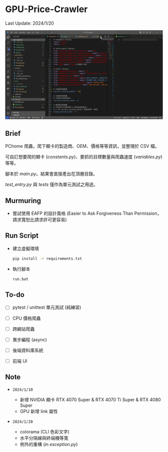 # GPU-Price-Crawler
Last Update: 2024/1/20

![crawler-short](package/tests/crawler-short.gif)

## Brief

PChome 爬蟲，爬下顯卡的製造商、OEM、價格等等資訊，並整理於 CSV 檔。

可自訂想要爬的顯卡 (*constants.py*)、要抓的目標數量與爬蟲速度 (*variables.py*) 等等。

腳本於 *main.py*。結果會直接產出在頂層目錄。

*test_entry.py* 與 *tests* 僅作為單元測試之用途。

## Murmuring

+ 嘗試使用 EAFP 的設計風格 (Easier to Ask Forgiveness Than Permission，請求寬恕比請求許可更容易)

## Run Script

+ 建立虛擬環境
   ```bash
   pip install -r requirements.txt
   ```

+ 執行腳本
   ```bash
   run.bat
   ```

## To-do
+ [ ] pytest / unittest 單元測試 (純練習)
+ [ ] CPU 價格爬蟲
+ [ ] 跨網站爬蟲
+ [ ] 異步編程 (async)
+ [ ] 後端資料庫系統
+ [ ] 前端 UI


## Note

+ `2024/1/10`
  + 新增 NVIDIA 顯卡 RTX 4070 Super & RTX 4070 Ti Super & RTX 4080 Super
  + GPU 新增 link 屬性

+ `2024/1/20`
  + colorama (CLI 色彩文字)
  + 水平分隔線與終端機等寬
  + 例外的重構 (in *exception.py*)
